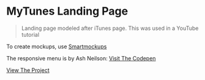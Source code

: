 # MyTunes Landing Page

> Landing page modeled after iTunes page. This was used in a YouTube tutorial

To create mockups, use [Smartmockups](https://a.paddle.com/v2/click/19214/34221?link=783)

The responsive menu is by Ash Neilson: [Visit The Codepen](https://codepen.io/neilso/pen/ziwgI)

[View The Project](https://bradtraversy.github.io/mytunes_landing)
